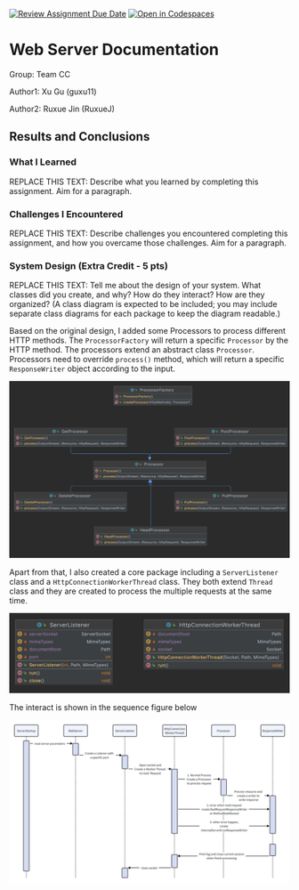 [![Review Assignment Due Date](https://classroom.github.com/assets/deadline-readme-button-24ddc0f5d75046c5622901739e7c5dd533143b0c8e959d652212380cedb1ea36.svg)](https://classroom.github.com/a/-cTHLqNH)
[![Open in Codespaces](https://classroom.github.com/assets/launch-codespace-7f7980b617ed060a017424585567c406b6ee15c891e84e1186181d67ecf80aa0.svg)](https://classroom.github.com/open-in-codespaces?assignment_repo_id=13998522)
# Web Server Documentation

Group: Team CC

Author1: Xu Gu  (guxu11)

Author2: Ruxue Jin (RuxueJ)

## Results and Conclusions

### What I Learned

REPLACE THIS TEXT: Describe what you learned by completing this assignment. Aim for a paragraph.

### Challenges I Encountered

REPLACE THIS TEXT: Describe challenges you encountered completing this assignment, and how you overcame those challenges. Aim for a paragraph.

### System Design (Extra Credit - 5 pts)

REPLACE THIS TEXT: Tell me about the design of your system. What classes did you create, and why? How do they interact? How are they organized? (A class diagram is expected to be included; you may include separate class diagrams for each package to keep the diagram readable.)

Based on the original design, I added some Processors to process different HTTP methods. The `ProcessorFactory` will return a specific `Processor` by the HTTP method. The processors extend an abstract class `Processor`. Processors need to override `process()` method, which will return a specific `ResponseWriter` object according to the input.

<img src="image/processor.png" style="zoom:100%;" />

Apart from that, I also created a core package including a `ServerListener` class and a `HttpConnectionWorkerThread` class. They both extend `Thread` class and they are created to process the multiple requests at the same time.

<img src="image/core.png" style="zoom:50%;" />

The interact is shown in the sequence figure below

![whiteboard_exported_image](image/interact.png)